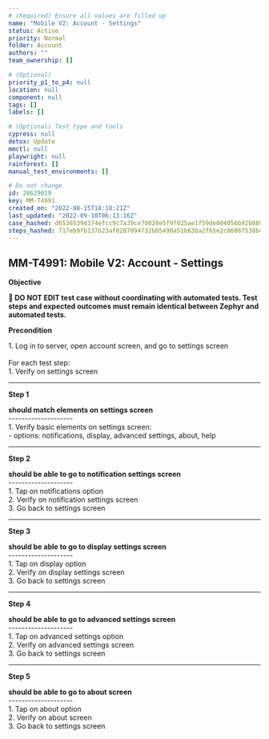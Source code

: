 ```yaml
---
# (Required) Ensure all values are filled up
name: "Mobile V2: Account - Settings"
status: Active
priority: Normal
folder: Account
authors: ""
team_ownership: []

# (Optional)
priority_p1_to_p4: null
location: null
component: null
tags: []
labels: []

# (Optional) Test type and tools
cypress: null
detox: Update
mmctl: null
playwright: null
rainforest: []
manual_test_environments: []

# Do not change
id: 28629019
key: MM-T4991
created_on: "2022-08-15T18:18:21Z"
last_updated: "2022-09-10T06:13:16Z"
case_hashed: d6536539d374efcc9c7a39ce70020e5f9f025ae1f59de004056b92b8898e4b051bed3abf661a5ff6fca300583b196024
steps_hashed: 717eb9fb137b23af8287094732b05490a51b63ba2f65e2c86067538b4fa68392264f849fcca89df0631629926ae13d2e
---
```


<!-- (Auto-generated) Based on frontmatter's "key" and "name" -->

## MM-T4991: Mobile V2: Account - Settings

**Objective**

**🛑 DO NOT EDIT test case without coordinating with automated tests. Test steps and expected outcomes must remain identical between Zephyr and automated tests.**

**Precondition**

1\. Log in to server, open account screen, and go to settings screen\
\
For each test step:\
1\. Verify on settings screen

---

**Step 1**

**should match elements on settings screen**\
\--------------------\
1\. Verify basic elements on settings screen:\
\- options: notifications, display, advanced settings, about, help

---

**Step 2**

**should be able to go to notification settings screen**\
\--------------------\
1\. Tap on notifications option\
2\. Verify on notification settings screen\
3\. Go back to settings screen

---

**Step 3**

**should be able to go to display settings screen**\
\--------------------\
1\. Tap on display option\
2\. Verify on display settings screen\
3\. Go back to settings screen

---

**Step 4**

**should be able to go to advanced settings screen**\
\--------------------\
1\. Tap on advanced settings option\
2\. Verify on advanced settings screen\
3\. Go back to settings screen

---

**Step 5**

**should be able to go to about screen**\
\--------------------\
1\. Tap on about option\
2\. Verify on about screen\
3\. Go back to settings screen
